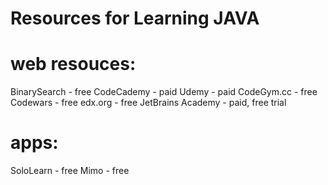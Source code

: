# Resources for Learning JAVA

# web resouces:
BinarySearch - free
CodeCademy - paid
Udemy - paid
CodeGym.cc - free
Codewars - free
edx.org - free
JetBrains Academy - paid, free trial

# apps:
SoloLearn - free
Mimo - free